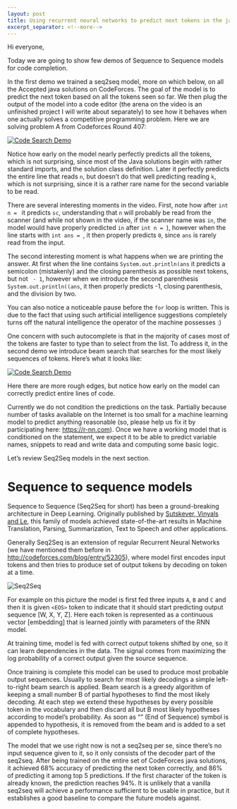 ```yaml
---
layout: post
title: Using recurrent neural networks to predict next tokens in the java solutions
excerpt_separator: <!--more-->
---
```


Hi everyone,
 
Today we are going to show few demos of Sequence to Sequence models for code completion.
 
In the first demo we trained a seq2seq model, more on which below, on all the Accepted java solutions on CodeForces. The goal of the model is to predict the next token based on all the tokens seen so far. We then plug the output of the model into a code editor (the arena on the video is an unfinished project I will write about separately) to see how it behaves when one actually solves a competitive programming problem. Here we are solving problem A from Codeforces Round 407:

[![Code Search Demo](https://img.youtube.com/vi/icoAK6yMCjg/0.jpg)](https://www.youtube.com/watch?v=icoAK6yMCjg)

Notice how early on the model nearly perfectly predicts all the tokens, which is not surprising, since most of the Java solutions begin with rather standard imports, and the solution class definition. Later it perfectly predicts the entire line that reads `n`, but doesn’t do that well predicting reading `k`, which is not surprising, since it is a rather rare name for the second variable to be read.

There are several interesting moments in the video. First, note how after `int n = ` it predicts `sc`, understanding that `n` will probably be read from the scanner (and while not shown in the video, if the scanner name was `in`, the model would have properly predicted `in` after `int n = `), however when the line starts with `int ans = `, it then properly predicts `0`, since `ans` is rarely read from the input.
 
The second interesting moment is what happens when we are printing the answer. At first when the line contains `System.out.println(ans` it predicts a semicolon (mistakenly) and the closing parenthesis as possible next tokens, but not ` - 1`, however when we introduce the second parenthesis `System.out.println((ans`, it then properly predicts -1, closing parenthesis, and the division by two.
 
You can also notice a noticeable pause before the `for` loop is written. This is due to the fact that using such artificial intelligence suggestions completely turns off the natural intelligence the operator of the machine possesses :)
 
One concern with such autocomplete is that in the majority of cases most of the tokens are faster to type than to select from the list. To address it, in the second demo we introduce beam search that searches for the most likely sequences of tokens. Here’s what it looks like:
 
[![Code Search Demo](https://img.youtube.com/vi/dNQV05Qry3A/0.jpg)](https://www.youtube.com/watch?v=dNQV05Qry3A)
 
Here there are more rough edges, but notice how early on the model can correctly predict entire lines of code.
 
Currently we do not condition the predictions on the task. Partially because number of tasks available on the Internet is too small for a machine learning model to predict anything reasonable (so, please help us fix it by participating here: <a href=https://r-nn.com>https://r-nn.com</a>). Once we have a working model that is conditioned on the statement, we expect it to be able to predict variable names, snippets to read and write data and computing some basic logic.
 
Let’s review Seq2Seq models in the next section.

<!--more-->
 
Sequence to sequence models
=====================
 
Sequence to Sequence (Seq2Seq for short) has been a ground-breaking architecture in Deep Learning. Originally published by <a href=https://papers.nips.cc/paper/5346-sequence-to-sequence-learning-with-neural-networks.pdf>Sutskever, Vinyals and Le</a>, this family of models achieved state-of-the-art results in Machine Translation, Parsing, Summarization, Text to Speech and other applications.
 
Generally Seq2Seq is an extension of regular Recurrent Neural Networks (we have mentioned them before in <a href=http://codeforces.com/blog/entry/52305>http://codeforces.com/blog/entry/52305</a>), where model first encodes input tokens and then tries to produce set of output tokens by decoding on token at a time.
 
![Seq2Seq](http://i.imgur.com/J8qpMlF.png "Seq2Seq")
 
For example on this picture the model is first fed three inputs `A`, `B` and `C` and then it is given `<EOS>` token to indicate that it should start predicting output sequence [W, X, Y, Z]. Here each token is represented as a continuous vector [embedding] that is learned jointly with parameters of the RNN model.
 
At training time, model is fed with correct output tokens shifted by one, so it can learn dependencies in the data. The signal comes from maximizing the log probability of a correct output given the source sequence.
 
Once training is complete this model can be used to produce most probable output sequences. Usually to search for most likely decodings a simple left-to-right beam search is applied. Beam search is a greedy algorithm of keeping a small number B of partial hypotheses to find the most likely decoding. At each step we extend these hypotheses by every possible token in the vocabulary and then discard all but B most likely hypotheses according to model’s probability. As soon as “<EOS>” (End of Sequence) symbol is appended to hypothesis, it is removed from the beam and is added to a set of complete hypotheses.
 
The model that we use right now is not a seq2seq per se, since there’s no input sequence given to it, so it only consists of the decoder part of the seq2seq. After being trained on the entire set of CodeForces java solutions, it achieved 68% accuracy of predicting the next token correctly, and 86% of predicting it among top 5 predictions. If the first character of the token is already known, the prediction reaches 94%. It is unlikely that a vanilla seq2seq will achieve a performance sufficient to be usable in practice, but it establishes a good baseline to compare the future models against.

